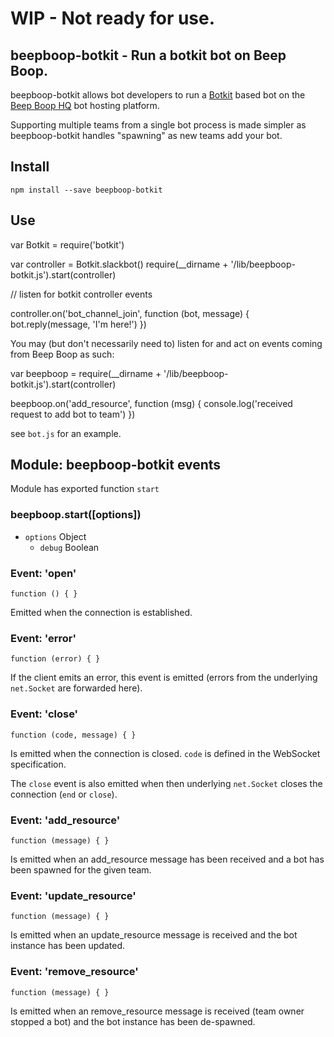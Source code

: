 # WIP - Not ready for use.

## beepboop-botkit - Run a botkit bot on Beep Boop.

beepboop-botkit allows bot developers to run a [Botkit](http://github.com/howdyai/botkit) based bot on the [Beep Boop HQ](http://beepboophq.com) bot hosting platform.

Supporting multiple teams from a single bot process is made simpler as beepboop-botkit handles "spawning" as new teams add your bot.

## Install
`npm install --save beepboop-botkit`

## Use
  var Botkit = require('botkit')

  var controller = Botkit.slackbot()
  require(__dirname + '/lib/beepboop-botkit.js').start(controller)

  // listen for botkit controller events

  controller.on('bot_channel_join', function (bot, message) {
    bot.reply(message, 'I\'m here!')
  })

You may (but don't necessarily need to) listen for and act on events coming from Beep Boop as such:

  var beepboop = require(__dirname + '/lib/beepboop-botkit.js').start(controller)

  beepboop.on('add_resource', function (msg) {
    console.log('received request to add bot to team')
  })

see `bot.js` for an example.

## Module: beepboop-botkit events

Module has exported function `start`

### beepboop.start([options])

* `options` Object
  * `debug` Boolean

### Event: 'open'

`function () { }`

Emitted when the connection is established.

### Event: 'error'

`function (error) { }`

If the client emits an error, this event is emitted (errors from the underlying `net.Socket` are forwarded here).

### Event: 'close'

`function (code, message) { }`

Is emitted when the connection is closed. `code` is defined in the WebSocket specification.

The `close` event is also emitted when then underlying `net.Socket` closes the connection (`end` or `close`).

### Event: 'add_resource'

`function (message) { }`

Is emitted when an add_resource message has been received and a bot has been spawned for the given team.

### Event: 'update_resource'

`function (message) { }`

Is emitted when an update_resource message is received and the bot instance has been updated.


### Event: 'remove_resource'

`function (message) { }`

Is emitted when an remove_resource message is received (team owner stopped a bot) and the bot instance has been de-spawned.

